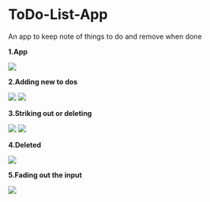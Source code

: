 # ToDo-List-App
An app to keep note of things to do and remove when done

__1.App__

![](https://github.com/prajwalajayaprakash/ToDo-List-App/blob/master/images/todoapp.PNG)

__2.Adding new to dos__

![](https://github.com/prajwalajayaprakash/ToDo-List-App/blob/master/images/addnew.PNG)
![](https://github.com/prajwalajayaprakash/ToDo-List-App/blob/master/images/added.PNG)

__3.Striking out or deleting__

![](https://github.com/prajwalajayaprakash/ToDo-List-App/blob/master/images/strikeout.PNG) 
![](https://github.com/prajwalajayaprakash/ToDo-List-App/blob/master/images/deletebutton.PNG)

__4.Deleted__

![](https://github.com/prajwalajayaprakash/ToDo-List-App/blob/master/images/deleted.PNG)

__5.Fading out the input__

![](https://github.com/prajwalajayaprakash/ToDo-List-App/blob/master/images/inputfading.PNG)



